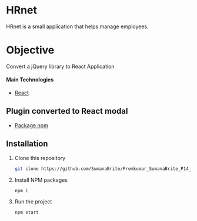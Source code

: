 # HRnet

HRnet is a small application that helps manage employees.

# Objective

Convert a jQuery library to React Application

#### Main Technologies
- [React](https://reactjs.org/)

## Plugin converted to React modal

- [Package npm](https://www.npmjs.com/package/@sumanabrite/modal-react)


## Installation 

1. Clone this repository
    ```sh
    git clone https://github.com/SumanaBrite/Premkumar_SumanaBrite_P14_102022
    ```
2. Install NPM packages
    ```sh
    npm i
    ```
3. Run the project
    ```sh
    npm start
    ```
